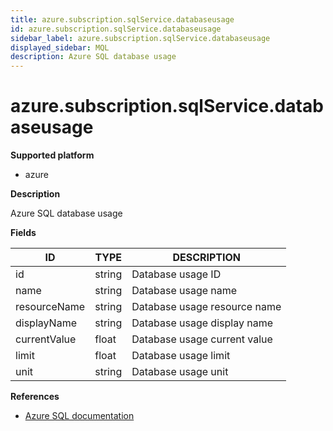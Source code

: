 ```yaml
---
title: azure.subscription.sqlService.databaseusage
id: azure.subscription.sqlService.databaseusage
sidebar_label: azure.subscription.sqlService.databaseusage
displayed_sidebar: MQL
description: Azure SQL database usage
---
```


# azure.subscription.sqlService.databaseusage

**Supported platform**

- azure

**Description**

Azure SQL database usage

**Fields**

| ID           | TYPE   | DESCRIPTION                  |
| ------------ | ------ | ---------------------------- |
| id           | string | Database usage ID            |
| name         | string | Database usage name          |
| resourceName | string | Database usage resource name |
| displayName  | string | Database usage display name  |
| currentValue | float  | Database usage current value |
| limit        | float  | Database usage limit         |
| unit         | string | Database usage unit          |

**References**

- [Azure SQL documentation](https://learn.microsoft.com/en-us/azure/azure-sql/)
